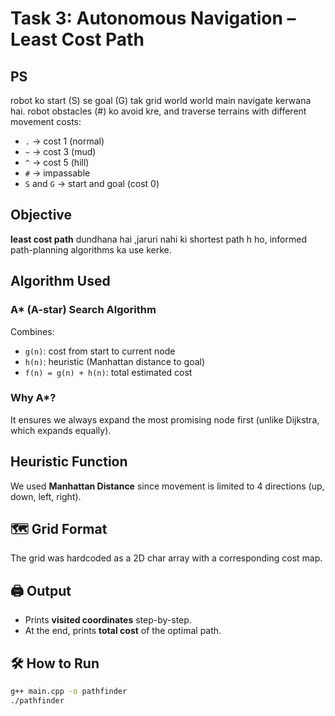 # Task 3: Autonomous Navigation – Least Cost Path

## PS
robot ko start (S) se goal (G) tak  grid world world main navigate kerwana hai. robot obstacles (#) ko avoid kre, and traverse terrains with different movement costs:
- `.` → cost 1 (normal)
- `~` → cost 3 (mud)
- `^` → cost 5 (hill)
- `#` → impassable
- `S` and `G` → start and goal (cost 0)

## Objective
**least cost path** dundhana hai ,jaruri nahi ki shortest path h ho, informed path-planning algorithms ka use kerke.

## Algorithm Used
### A* (A-star) Search Algorithm
Combines:
- `g(n)`: cost from start to current node
- `h(n)`: heuristic (Manhattan distance to goal)
- `f(n) = g(n) + h(n)`: total estimated cost

### Why A*?
It ensures we always expand the most promising node first (unlike Dijkstra, which expands equally).

##  Heuristic Function
We used **Manhattan Distance** since movement is limited to 4 directions (up, down, left, right).

## 🗺 Grid Format
The grid was hardcoded as a 2D char array with a corresponding cost map.

## 🖨 Output
- Prints **visited coordinates** step-by-step.
- At the end, prints **total cost** of the optimal path.

## 🛠️ How to Run
```bash
g++ main.cpp -o pathfinder
./pathfinder

